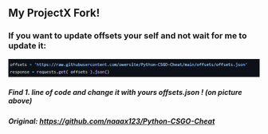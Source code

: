 ## My ProjectX Fork!

### If you want to update offsets your self and not wait for me to update it:
![example](/pics/example.png/)
##### Find  1. line of code and change it with yours offsets.json ! (on picture above) 

##### Original: https://github.com/naaax123/Python-CSGO-Cheat
